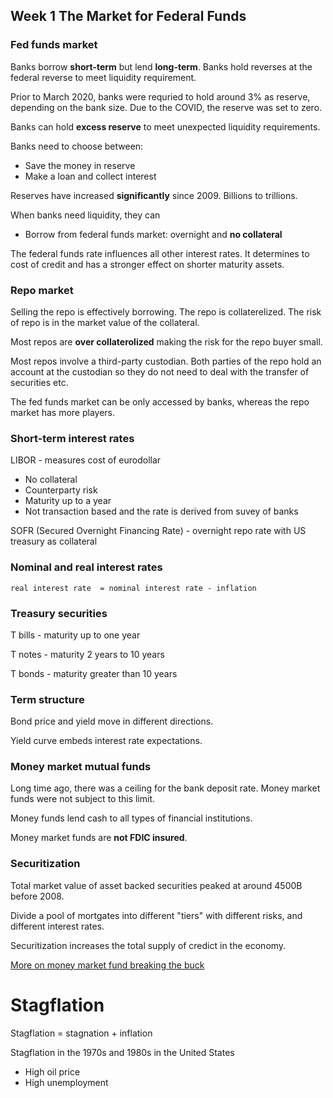 ## Week 1 The Market for Federal Funds

### Fed funds market

Banks borrow **short-term** but lend **long-term**. 
Banks hold reverses at the federal reverse to meet liquidity requirement.

Prior to March 2020, banks were requried to hold around 3% as reserve, depending
on the bank size. Due to the COVID, the reserve was set to zero.

Banks can hold **excess reserve** to meet unexpected liquidity requirements.

Banks need to choose between:
- Save the money in reserve
- Make a loan and collect interest

Reserves have increased **significantly** since 2009. Billions to trillions.

When banks need liquidity, they can
- Borrow from federal funds market: overnight and **no collateral**

The federal funds rate influences all other interest rates.
It determines to cost of credit and has a stronger effect on 
shorter maturity assets.

### Repo market

Selling the repo is effectively borrowing.
The repo is collaterelized. The risk of repo is in the 
market value of the collateral.
 
Most repos are **over collaterolized** making the 
risk for the repo buyer small. 

Most repos involve a third-party custodian. Both parties of the
repo hold an account at the custodian so they do not need 
to deal with the transfer of securities etc.

The fed funds market can be only accessed by banks, whereas
the repo market has more players.

### Short-term interest rates

LIBOR - measures cost of eurodollar
- No collateral
- Counterparty risk
- Maturity up to a year
- Not transaction based and the rate is derived from suvey of banks


SOFR (Secured Overnight Financing Rate) - 
overnight repo rate with US treasury as collateral

### Nominal and real interest rates

```
real interest rate  = nominal interest rate - inflation
```

### Treasury securities

T bills - maturity up to one year

T notes - maturity 2 years to 10 years

T bonds - maturity greater than 10 years


### Term structure

Bond price and yield move in different directions.

Yield curve embeds interest rate expectations.

### Money market mutual funds

Long time ago, there was a ceiling for the bank 
deposit rate. Money market funds were not subject
to this limit.

Money funds lend cash to all types of financial institutions.

Money market funds are **not FDIC insured**.

### Securitization

Total market value of asset backed securities peaked at 
around 4500B before 2008.

Divide a pool of mortgates into different "tiers" with different 
risks, and different interest rates.

Securitization increases the total supply of credict in the economy.

[More on money market fund breaking the buck](https://www.investopedia.com/terms/b/breaking-the-buck.asp#citation-6)


# Stagflation

Stagflation = stagnation + inflation

Stagflation in the 1970s and 1980s in the United States
- High oil price
- High unemployment



